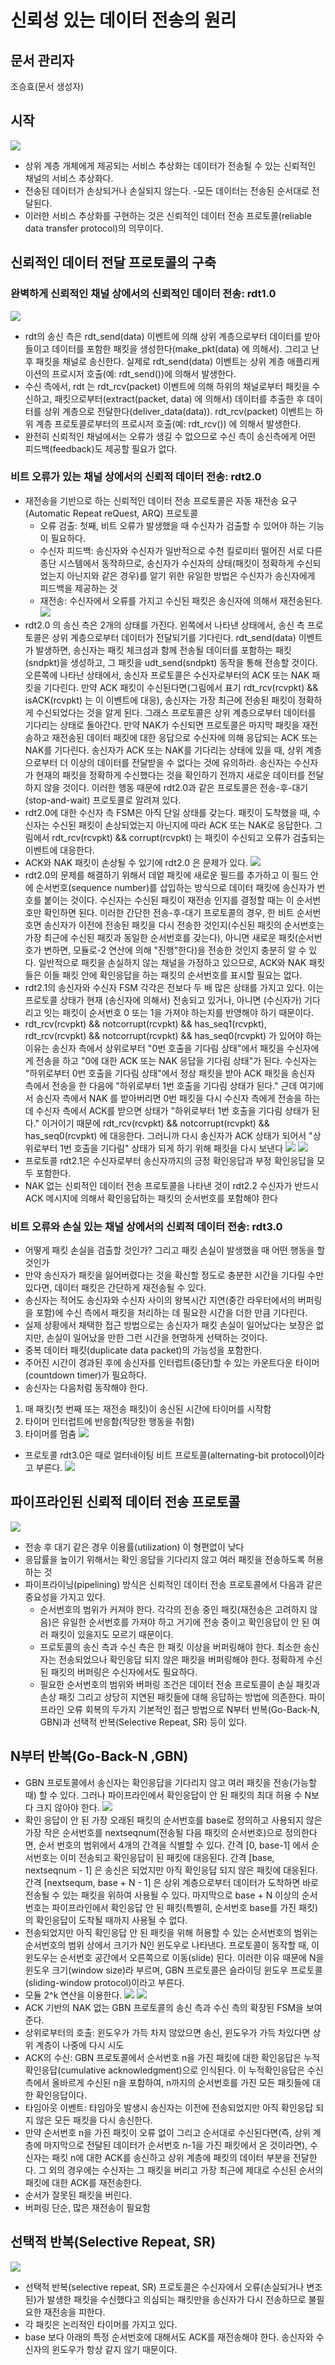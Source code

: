 # 신뢰성 있는 데이터 전송의 원리
## 문서 관리자
조승효(문서 생성자)
## 시작
![](./img/그림3-8.PNG)
   - 상위 계층 개체에게 제공되는 서비스 추상화는 데이터가 전송될 수 있는 신뢰적인 채널의 서비스 추상화다.
   - 전송된 데이터가 손상되거나 손실되지 않는다.
   -모든 데이터는 전송된 순서대로 전달된다.
   - 이러한 서비스 추상화를 구현하는 것은 신뢰적인 데이터 전송 프로토콜(reliable data transfer protocol)의 의무이다.
## 신뢰적인 데이터 전달 프로토콜의 구축
### 완벽하게 신뢰적인 채널 상에서의 신뢰적인 데이터 전송: rdt1.0
![](./img/그림3-9.PNG)
   - rdt의 송신 측은 rdt_send(data) 이벤트에 의해 상위 계층으로부터 데이터를 받아들이고 데이터를 포함한 패킷을 생성한다(make_pkt(data) 에 의해서). 그리고 난 후 패킷을 채널로 송신한다. 실제로 rdt_send(data) 이벤트는 상위 계층 애플리케이션의 프로시저 호출(예: rdt_send())에 의해서 발생한다.
   - 수신 측에서, rdt 는 rdt_rcv(packet) 이벤트에 의해 하위의 채널로부터 패킷을 수신하고, 패킷으로부터(extract(packet, data) 에 의해서) 데이터를 추출한 후 데이터를 상위 계층으로 전달한다(deliver_data(data)). rdt_rcv(packet) 이벤트는 하위 계층 프로토콜로부터의 프로시저 호출(예: rdt_rcv()) 에 의해서 발생한다.
   - 완전히 신뢰적인 채널에서는 오류가 생길 수 없으므로 수신 측이 송신측에게 어떤 피드백(feedback)도 제공할 필요가 없다.
### 비트 오류가 있는 채널 상에서의 신뢰적 데이터 전송: rdt2.0
   - 재전송을 기반으로 하는 신뢰적인 데이터 전송 프로토콜은 자동 재전송 요구(Automatic Repeat reQuest, ARQ) 프로토콜
      - 오류 검출: 첫째, 비트 오류가 발생했을 때 수신자가 검출할 수 있어야 하는 기능이 필요하다.
      - 수신자 피드백: 송신자와 수신자가 일반적으로 수천 킬로미터 떨어진 서로 다른 종단 시스템에서 동작하므로, 송신자가 수신자의 상태(패킷이 정확하게 수신되었는지 아닌지와 같은 경우)를 알기 위한 유일한 방법은 수신자가 송신자에게 피드백을 제공하는 것
      - 재전송: 수신자에서 오류를 가지고 수신된 패킷은 송신자에 의해서 재전송된다.
![](./img/그림3-10.PNG)
   - rdt2.0 의 송신 측은 2개의 상태를 가진다. 왼쪽에서 나타낸 상태에서, 송신 측 프로토콜은 상위 계층으로부터 데이터가 전달되기를 기다린다. rdt_send(data) 이벤트가 발생하면, 송신자는 패킷 체크섬과 함께 전송될 데이터를 포함하는 패킷(sndpkt)을 생성하고, 그 패킷을 udt_send(sndpkt) 동작을 통해 전송할 것이다. 오른쪽에 나타난 상태에서, 송신자 프로토콜은 수신자로부터의 ACK 또는 NAK 패킷을 기다린다. 만약 ACK 패킷이 수신된다면(그림에서 표기 rdt_rcv(rcvpkt) && isACK(rcvpkt) 는 이 이벤트에 대응), 송신자는 가장 최근에 전송된 패킷이 정확하게 수신되었다는 것을 알게 된다. 그래스 프로토콜은 상위 계층으로부터 데이터를 기다리는 상태로 돌아간다. 만약 NAK가 수신되면 프로토콜은 마지막 패킷을 재전송하고 재전송된 데이터 패킷에 대한 응답으로 수신자에 의해 응답되는 ACK 또는 NAK를 기다린다. 송신자가 ACK 또는 NAK를 기다리는 상태에 있을 때, 상위 계층으로부터 더 이상의 데이터를 전달받을 수 없다는 것에 유의하라. 송신자는 수신자가 현재의 패킷을 정확하게 수신했다는 것을 확인하기 전까지 새로운 데이터를 전달하지 않을 것이다. 이러한 행동 때문에 rdt2.0과 같은 프로토콜은 전송-후-대기(stop-and-wait) 프로토콜로 알려져 있다.
   - rdt2.0에 대한 수신자 측 FSM은 아직 단일 상태를 갖는다. 패킷이 도착했을 때, 수신자는 수신된 패킷이 손상되었는지 아닌지에 따라 ACK 또는 NAK로 응답한다. 그림에서 rdt_rcv(rcvpkt) && corrupt(rcvpkt) 는 패킷이 수신되고 오류가 검출되는 이벤트에 대응한다.
   - ACK와 NAK 패킷이 손상될 수 있기에 rdt2.0 은 문제가 있다.
![](./img/그림3-12.PNG)
   - rdt2.0의 문제를 해결하기 위해서 데엍 패킷에 새로운 필드를 추가하고 이 필드 안에 순서번호(sequence number)를 삽입하는 방식으로 데이터 패킷에 송신자가 번호를 붙이는 것이다. 수신자는 수신된 패킷이 재전송 인지를 결정할 때는 이 순서번호만 확인하면 된다. 이러한 간단한 전송-후-대기 프로토콜의 경우, 한 비트 순서번호면 송신자가 이전에 전송된 패킷을 다시 전송한 것인지(수신된 패킷의 순서번호는 가장 최근에 수신된 패킷과 동일한 순서번호를 갖는다), 아니면 새로운 패킷(순서번호가 변하면, 모듈로-2 연산에 의해 "진행"한다)을 전송한 것인지 충분히 알 수 있다. 일반적으로 패킷을 손실하지 않는 채널을 가정하고 있으므로, ACK와 NAK 패킷들은 이들 패킷 안에 확인응답을 하는 패킷의 순서번호를 표시할 필요는 없다.
   - rdt2.1의 송신자와 수신자 FSM 각각은 전보다 두 배 많은 상태를 가지고 있다. 이는 프로토콜 상태가 현재 (송신자에 의해서) 전송되고 있거나, 아니면 (수신자가) 기다리고 잇는 패킷이 순서번호 0 또는 1을 가져야 하는지를 반영해야 하기 때문이다.
   - rdt_rcv(rcvpkt) && notcorrupt(rcvpkt) && has_seq1(rcvpkt), rdt_rcv(rcvpkt) && notcorrupt(rcvpkt) && has_seq0(rcvpkt) 가 있어야 하는 이유는 송신자 측에서 상위로부터 "0번 호출을 기다림 상태"에서 패킷을 수신자에게 전송을 하고 "0에 대한 ACK 또는 NAK 응답을 기다림 상태"가 된다. 수신자는 "하위로부터 0번 호출을 기다림 상태"에서 정상 패킷을 받아 ACK 패킷을 송신자 측에서 전송을 한 다음에 "하위로부터 1번 호출을 기다림 상태가 된다." 근데 여기에서 송신자 측에서 NAK 를 받아버리면 0번 패킷을 다시 수신자 측에게 전송을 하는데 수신자 측에서 ACK를 받으면 상태가 "하위로부터 1번 호출을 기다림 상태가 된다." 이거이기 때문에 rdt_rcv(rcvpkt) && notcorrupt(rcvpkt) && has_seq0(rcvpkt) 에 대응한다. 그러니까 다시 송신자가 ACK 상태가 되어서 "상위로부터 1번 호출을 기다림" 상태가 되게 하기 위해 패킷을 다시 보낸다
![](./img/그림3-13.PNG)
![](./img/그림3-14.PNG)
   - 프로토콜 rdt2.1은 수신자로부터 송신자까지의 긍정 확인응답과 부정 확인응답을 모두 포함한다.
   - NAK 없는 신뢰적인 데이터 전송 프로토콜을 나타낸 것이 rdt2.2 수신자가 반드시 ACK 메시지에 의해서 확인응답하는 패킷의 순서번호를 포함해야 한다
### 비트 오류와 손실 있는 채널 상에서의 신뢰적 데이터 전송: rdt3.0
   - 어떻게 패킷 손실을 검출할 것인가? 그리고 패킷 손실이 발생했을 때 어떤 행동을 할 것인가
   - 만약 송신자가 패킷을 잃어버렸다는 것을 확신할 정도로 충분한 시간을 기다릴 수만 있다면, 데이터 패킷은 간단하게 재전송될 수 있다.
   - 송신자는 적어도 송신자와 수신자 사이의 왕복시간 지연(중간 라우터에서의 버퍼링을 포함)에 수신 측에서 패킷을 처리하는 데 필요한 시간을 더한 만큼 기다린다.
   - 실제 상황에서 채택한 접근 방법으로는 송신자가 패킷 손실이 일어났다는 보장은 없지만, 손실이 일어났을 만한 그런 시간을 현명하게 선택하는 것이다.
   - 중복 데이터 패킷(duplicate data packet)의 가능성을 포함한다.
   - 주어진 시간이 경과된 후에 송신자를 인터럽트(중단)할 수 있는 카운트다운 타이머(countdown timer)가 필요하다.
   - 송신자는 다음처럼 동작해야 한다.
   1. 매 패킷(첫 번째 또는 재전송 패킷)이 송신된 시간에 타이머를 시작함
   2. 타이머 인터럽트에 반응함(적당한 행동을 취함)
   3. 타이머를 멈춤
![](./img/그림3-15.PNG)
   - 프로토콜 rdt3.0은 때로 얼터네이팅 비트 프로토콜(alternating-bit protocol)이라고 부른다.
![](./img/그림3-16.PNG)
## 파이프라인된 신뢰적 데이터 전송 프로토콜
![](./img/그림3-18.PNG)
   - 전송 후 대기 같은 경우 이용률(utilization) 이 형편없이 낮다
   - 응답률을 높이기 위해서는 확인 응답을 기다리지 않고 여러 패킷을 전송하도록 허용하는 것
   - 파이프라이닝(pipelining) 방식은 신뢰적인 데이터 전송 프로토콜에서 다음과 같은 중요성을 가지고 있다.
      - 순서번호의 범위가 커져야 한다. 각각의 전송 중인 패킷(재전송은 고려하지 않음)은 유일한 순서번호를 가져야 하고 거기에 전송 중이고 확인응답이 안 된 여러 패킷이 있을지도 모르기 때문이다.
      - 프로토콜의 송신 측과 수신 측은 한 패킷 이상을 버퍼링해야 한다. 최소한 송신자는 전송되었으나 확인응답 되지 않은 패킷을 버퍼링해야 한다. 정확하게 수신된 패킷의 버퍼링은 수신자에서도 필요하다.
      - 필요한 순서번호의 범위와 버퍼링 조건은 데이터 전송 프로토콜이 손실 패킷과 손상 패킷 그리고 상당히 지연된 패킷들에 대해 응답하는 방법에 의존한다. 파이프라인 오류 회복의 두가지 기본적인 접근 방법으로 N부터 반복(Go-Back-N, GBN)과 선택적 반복(Selective Repeat, SR) 등이 있다.
## N부터 반복(Go-Back-N ,GBN)
   - GBN 프로토콜에서 송신자는 확인응답을 기다리지 않고 여러 패킷을 전송(가능할 때) 할 수 있다. 그러나 파이프라인에서 확인응답이 안 된 패킷의 최대 허용 수 N보다 크지 않아야 한다.
![](./img/그림3-19.PNG)
   - 확인 응답이 안 된 가장 오래된 패킷의 순서번호를 base로 정의하고 사용되지 않은 가장 작은 순서번호를 nextseqnum(전송될 다음 패킷의 순서번호)으로 정의한다면, 순서 번호의 범위에서 4개의 간격을 식별할 수 있다. 간격 [0, base-1] 에서 순서번호는 이미 전송되고 확인응답이 된 패킷에 대응된다. 간격 [base, nextseqnum - 1] 은 송신은 되었지만 아직 확인응답 되지 않은 패킷에 대응된다. 간격 [nextsequm, base + N - 1] 은 상위 계층으로부터 데이터가 도착하면 바로 전송될 수 있는 패킷을 위하여 사용될 수 있다. 마지막으로 base + N 이상의 순서번호는 파이프라인에서 확인응답 안 된 패킷(특별히, 순서번호 base를 가진 패킷)의 확인응답이 도착될 때까지 사용될 수 없다.
   - 전송되었지만 아직 확인응답 안 된 패킷을 위해 허용할 수 있는 순서번호의 범위는 순서번호의 범위 상에서 크기가 N인 윈도우로 나타낸다. 프로토콜이 동작할 때, 이 윈도우는 순서번호 공간에서 오른쪽으로 이동(slide) 된다. 이러한 이유 때문에 N을 윈도우 크기(window size)라 부르며, GBN 프로토콜은 슬라이딩 윈도우 프로토콜(sliding-window protocol)이라고 부른다.
   - 모듈 2^k 연산을 이용한다.
![](./img/그림3-20.PNG)
![](./img/그림3-21.PNG)
   - ACK 기반의 NAK 없는 GBN 프로토콜의 송신 측과 수신 측의 확장된 FSM을 보여준다. 
   - 상위로부터의 호출: 윈도우가 가득 차지 않았으면 송신, 윈도우가 가득 차있다면 상위 계층이 나중에 다시 시도
   - ACK의 수신: GBN 프로토콜에서 순서번호 n을 가진 패킷에 대한 확인응답은 누적확인응답(cumulative acknowledgment)으로 인식된다. 이 누적확인응답은 수신 측에서 올바르게 수신된 n을 포함하여, n까지의 순서번호를 가진 모든 패킷들에 대한 확인응답이다.
   - 타임아웃 이벤트: 타임아웃 발생시 송신자는 이전에 전송되었지만 아직 확인응답 되지 않은 모든 패킷을 다시 송신한다.
   - 만약 순서번호 n을 가진 패킷이 오류 없이 그리고 순서대로 수신된다면(즉, 상위 계층에 마지막으로 전달된 데이터가 순서번호 n-1을 가진 패킷에서 온 것이라면), 수신자는 패킷 n에 대한 ACK를 송신하고 상위 계층에 패킷의 데이터 부분을 전달한다. 그 외의 경우에는 수신자는 그 패킷을 버리고 가장 최근에 제대로 수신된 순서의 패킷에 대한 ACK를 재전송한다.
   - 순서가 잘못된 패킷을 버린다.
   - 버퍼링 단순, 많은 재전송이 필요함
## 선택적 반복(Selective Repeat, SR)
![](./img/그림3-23.PNG)
   - 선택적 반복(selective repeat, SR) 프로토콜은 수신자에서 오류(손실되거나 변조된)가 발생한 패킷을 수신했다고 의심되는 패킷만을 송신자가 다시 전송하므로 불필요한 재전송을 피한다.
   - 각 패킷은 논리적인 타이머를 가지고 있다.
   - base 보다 아래의 특정 순서번호에 대해서도 ACK를 재전송해야 한다. 송신자와 수신자의 윈도우가 항상 같지 않기 때문이다.